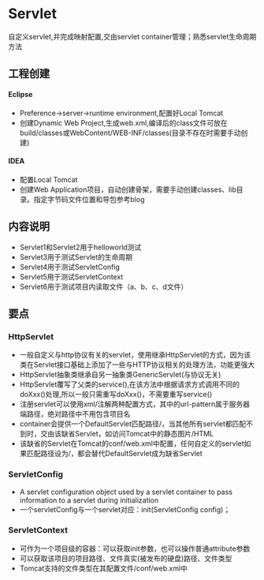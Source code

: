 # Servlet 

自定义servlet,并完成映射配置,交由servlet container管理；熟悉servlet生命周期方法

## 工程创建

#### Eclipse

- Preference->server->runtime environment,配置好Local Tomcat
- 创建Dynamic Web Project,生成web.xml,编译后的class文件可放在build/classes或WebContent/WEB-INF/classes(目录不存在时需要手动创建)

#### IDEA

- 配置Local Tomcat
- 创建Web Application项目，自动创建骨架，需要手动创建classes、lib目录。指定字节码文件位置和导包参考blog

## 内容说明

- Servlet1和Servlet2用于helloworld测试
- Servlet3用于测试Servlet的生命周期
- Servlet4用于测试ServletConfig
- Servlet5用于测试ServletContext
- Servlet6用于测试项目内读取文件（a、b、c、d文件）


## 要点
### HttpServlet
- 一般自定义与http协议有关的servlet，使用继承HttpServlet的方式，因为该类在Servlet接口基础上添加了一些与HTTP协议相关的处理方法，功能更强大
- HttpServlet抽象类继承自另一抽象类GenericServlet(与协议无关)
- HttpServlet覆写了父类的service(),在该方法中根据请求方式调用不同的doXxx()处理,所以一般只需重写doXxx()，不需要重写service()
- 注册servlet可以使用xml/注解两种配置方式，其中的url-pattern属于服务器端路径，绝对路径中不用包含项目名
- container会提供一个DefaultServlet匹配路径/，当其他所有servlet都匹配不到时，交由该缺省Servlet，如访问Tomcat中的静态图片/HTML
- 该缺省的Servlet在Tomcat的conf/web.xml中配置，任何自定义的servlet如果匹配路径设为/，都会替代DefaultServlet成为缺省Servlet

### ServletConfig
- A servlet configuration object used by a servlet container to pass information to a servlet during initialization
- 一个servletConfig与一个servlet对应：init(ServletConfig config)； 

### ServletContext
- 可作为一个项目级的容器：可以获取init参数，也可以操作普通attribute参数
- 可以获取该项目的项目路径、文件真实(被发布的硬盘)路径、文件类型
- Tomcat支持的文件类型在其配置文件/conf/web.xml中
